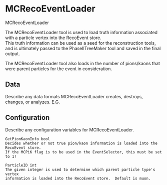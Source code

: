 # MCRecoEventLoader

MCRecoEventLoader

The MCRecoEventLoader tool is used to load truth information associated with a
particle vertex into the RecoEvent store.  
This truth information can be used as a seed for the reconstruction
tools, and is ultimately passed to the PhaseIITreeMaker tool and saved in the
final output.

The MCRecoEventLoader tool also loads in the number of pions/kaons that were
parent particles for the event in consideration.

## Data

Describe any data formats MCRecoEventLoader creates, destroys, changes, or analyzes. E.G.



## Configuration

Describe any configuration variables for MCRecoEventLoader.

```
GetPionKaonInfo bool
Decides whether or not true pion/kaon information is loaded into the RecoEvent store.
If the MCPiK flag is to be used in the EventSelector, this must be set to 1!

ParticleID int
The given integer is used to determine which parent particle type's vertex
information is loaded into the RecoEvent store.  Default is muon.

```
